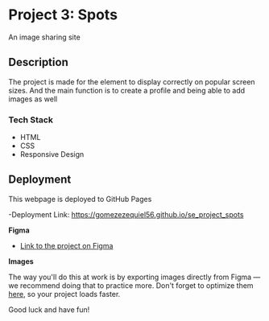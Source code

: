 # Project 3: Spots

An image sharing site

## Description

The project is made for the element to display correctly on popular screen sizes. And the main function is to create a profile and being able to add images as well

### Tech Stack

- HTML
- CSS
- Responsive Design

## Deployment

This webpage is deployed to GitHub Pages

-Deployment Link:
https://gomezezequiel56.github.io/se_project_spots

**Figma**

- [Link to the project on Figma](https://www.figma.com/file/BBNm2bC3lj8QQMHlnqRsga/Sprint-3-Project-%E2%80%94-Spots?type=design&node-id=2%3A60&mode=design&t=afgNFybdorZO6cQo-1)

**Images**

The way you'll do this at work is by exporting images directly from Figma — we recommend doing that to practice more. Don't forget to optimize them [here](https://tinypng.com/), so your project loads faster.

Good luck and have fun!
